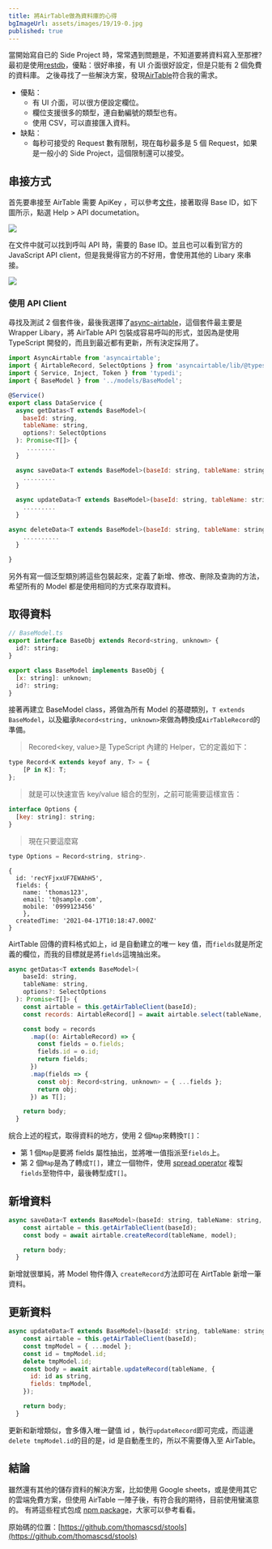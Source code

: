 ```yaml
---
title: 將AirTable做為資料庫的心得
bgImageUrl: assets/images/19/19-0.jpg
published: true
---
```


當開始寫自已的 Side Project 時，常常遇到問題是，不知道要將資料寫入至那裡?最初是使用[restdb](https://restdb.io/)，優點：很好串接，有 UI 介面很好設定，但是只能有 2 個免費的資料庫。
之後尋找了一些解決方案，發現[AirTable](https://airtable.com/)符合我的需求。

- 優點：
  - 有 UI 介面，可以很方便設定欄位。
  - 欄位支援很多的類型，連自動編號的類型也有。
  - 使用 CSV，可以直接匯入資料。
- 缺點：
  - 每秒可接受的 Request 數有限制，現在每秒最多是 5 個 Request，如果是一般小的 Side Project，這個限制還可以接受。

## 串接方式

首先要串接至 AirTable 需要 ApiKey ，可以參考[文件](https://support.airtable.com/hc/en-us/articles/219046777-How-do-I-get-my-API-key-)，接著取得 Base ID，如下圖所示，點選 Help > API documetation。

<img class="img-responsive" loading="lazy" src="assets/images/19/19-01.png">

在文件中就可以找到呼叫 API 時，需要的 Base ID。並且也可以看到官方的 JavaScript API client，但是我覺得官方的不好用，會使用其他的 Libary 來串接。

<img class="img-responsive" loading="lazy" src="assets/images/19/19-02.png">

### 使用 API Client

尋找及測試 2 個套件後，最後我選擇了[async-airtable](https://github.com/GV14982/async-airtable)，這個套件最主要是 Wrapper Libary，將 AirTable API 包裝成容易呼叫的形式，並因為是使用 TypeScript 開發的，而且到最近都有更新，所有決定採用了。

```javascript
import AsyncAirtable from 'asyncairtable';
import { AirtableRecord, SelectOptions } from 'asyncairtable/lib/@types';
import { Service, Inject, Token } from 'typedi';
import { BaseModel } from '../models/BaseModel';

@Service()
export class DataService {
  async getDatas<T extends BaseModel>(
    baseId: string,
    tableName: string,
    options?: SelectOptions
  ): Promise<T[]> {
     ........
  }

  async saveData<T extends BaseModel>(baseId: string, tableName: string, model: T) {
    .........
  }

  async updateData<T extends BaseModel>(baseId: string, tableName: string, model: T) {
    .........
  }

async deleteData<T extends BaseModel>(baseId: string, tableName: string, model: T) {
    ..........
  }

}

```

另外有寫一個泛型類別將這些包裝起來，定義了新增、修改、刪除及查詢的方法，希望所有的 Model 都是使用相同的方式來存取資料。

## 取得資料

```javascript
// BaseModel.ts
export interface BaseObj extends Record<string, unknown> {
  id?: string;
}

export class BaseModel implements BaseObj {
  [x: string]: unknown;
  id?: string;
}
```

接著再建立 BaseModel class，將做為所有 Model 的基礎類別，`T extends BaseModel`，以及繼承`Record<string, unknown>`來做為轉換成`AirTableRecord`的準備。

> Recored<key, value>是 TypeScript 內建的 Helper，它的定義如下：

```javascript
type Record<K extends keyof any, T> = {
    [P in K]: T;
};
```

> 就是可以快速宣告 key/value 組合的型別，之前可能需要這樣宣告：

```javascript
interface Options {
  [key: string]: string;
}
```

> 現在只要這麼寫

```javascript
type Options = Record<string, string>.
```

```
{
  id: 'recYFjxxUF7EWAhH5',
  fields: {
    name: 'thomas123',
    email: 't@sample.com',
    mobile: '0999123456'
    },
  createdTime: '2021-04-17T10:18:47.000Z'
}
```

AirtTable 回傳的資料格式如上，id 是自動建立的唯一 key 值，而`fields`就是所定義的欄位，而我的目標就是將`fields`這塊抽出來。

```javascript
async getDatas<T extends BaseModel>(
    baseId: string,
    tableName: string,
    options?: SelectOptions
  ): Promise<T[]> {
    const airtable = this.getAirTableClient(baseId);
    const records: AirtableRecord[] = await airtable.select(tableName, options);

    const body = records
      .map((o: AirtableRecord) => {
        const fields = o.fields;
        fields.id = o.id;
        return fields;
      })
      .map(fields => {
        const obj: Record<string, unknown> = { ...fields };
        return obj;
      }) as T[];

    return body;
  }
```

綄合上述的程式，取得資料的地方，使用 2 個`Map`來轉換`T[]`：

- 第 1 個`Map`是要將 fields 屬性抽出，並將唯一值指派至`fields`上。
- 第 2 個`Map`是為了轉成`T[]`，建立一個物件，使用 [spread operator](https://developer.mozilla.org/zh-TW/docs/Web/JavaScript/Reference/Operators/Spread_syntax) 複製`fields`至物件中，最後轉型成`T[]`。

## 新增資料

```javascript
async saveData<T extends BaseModel>(baseId: string, tableName: string, model: T) {
    const airtable = this.getAirTableClient(baseId);
    const body = await airtable.createRecord(tableName, model);

    return body;
  }
```

新增就很單純，將 Model 物件傳入 `createRecord`方法即可在 AirtTable 新增一筆資料。

## 更新資料

```javascript
async updateData<T extends BaseModel>(baseId: string, tableName: string, model: T) {
    const airtable = this.getAirTableClient(baseId);
    const tmpModel = { ...model };
    const id = tmpModel.id;
    delete tmpModel.id;
    const body = await airtable.updateRecord(tableName, {
      id: id as string,
      fields: tmpModel,
    });

    return body;
  }
```

更新和新增類似，會多傳入唯一鍵值 id ，執行`updateRecord`即可完成，而這邊`delete tmpModel.id`的目的是，id 是自動產生的，所以不需要傳入至 AirTable。

## 結論

雖然還有其他的儲存資料的解決方案，比如使用 Google sheets，或是使用其它的雲端免費方案，但使用 AirTable 一陣子後，有符合我的期待，目前使用蠻滿意的。
有將這些程式包成 [npm package](https://www.npmjs.com/package/@thomascsd/stools)，大家可以參考看看。

原始碼的位置：[https://github.com/thomascsd/stools](https://github.com/thomascsd/stools)
